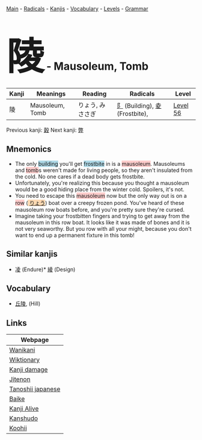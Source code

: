 <style> bigfont {font-size: 100px}</style>
[Main](../index.md) -
[Radicals](../radicals.md) -
[Kanjis](../kanjis.md) -
[Vocabulary](../vocabulary.md) -
[Levels](../levels.md) -
[Grammar](../grammar.md)
# <bigfont> 陵</bigfont> - Mausoleum, Tomb 

| Kanji | Meanings | Reading | Radicals | Level |
| --- | --- | --- | --- | --- |
| 陵 | Mausoleum, Tomb | りょう, みささぎ | [阝](../radicals/阝.md) (Building), [夌](../radicals/夌.md) (Frostbite),  | [Level 56](../levels/wk_level56.md) |

Previous kanji: [穀](穀.md) Next kanji: [弊](弊.md) 

## Mnemonics
 * The only <span style="background-color:#ADD8E6"> building</span> you'll get <span style="background-color:#ADD8E6"> frostbite</span> in is a <span style="background-color:#ffcccb"> mausoleum</span>. Mausoleums and <span style="background-color:#ffcccb"> tomb</span>s weren't made for living people, so they aren't insulated from the cold. No one cares if a dead body gets frostbite.
* Unfortunately, you're realizing this because you thought a mausoleum would be a good hiding place from the winter cold. Spoilers, it's not.
* You need to escape this <span style="background-color:#ffcccb"> mausoleum</span> now but the only way out is on a <span style="background-color:#ffcccb"> row</span> (<span style="background-color:#fed8b1"> [りょう](https://jisho.org/search/りょう)</span>) boat over a creepy frozen pond. You've heard of these mausoleum row boats before, and you're pretty sure they're cursed.
* Imagine taking your frostbitten fingers and trying to get away from the mausoleum in this row boat. It looks like it was made of bones and it is not very seaworthy. But you row with all your might, because you don't want to end up a permanent fixture in this tomb!


## Similar kanjis
 * [凌](凌.md) (Endure)* [綾](綾.md) (Design)


## Vocabulary
 * [丘陵](../vocabulary/陵.md), (Hill)



## Links 

| Webpage |
| --- |
| [Wanikani          ](https://www.wanikani.com/kanji/陵) |
| [Wiktionary        ](https://en.wiktionary.org/wiki/陵) |
| [Kanji damage      ](http://www.kanjidamage.com/kanji/search?utf8=✓&q=陵) |
| [Jitenon           ](https://jitenon.com/kanji/陵) |
| [Tanoshii japanese ](https://www.tanoshiijapanese.com/dictionary/kanji.cfm?k=陵) |
| [Baike             ](https://baike.baidu.com/item/陵) |
| [Kanji Alive       ](https://app.kanjialive.com/陵) |
| [Kanshudo          ](https://www.kanshudo.com/searchmn?q=陵) |
| [Koohii            ](https://kanji.koohii.com/study/kanji/陵) |
